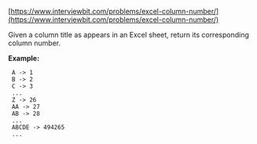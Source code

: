 [https://www.interviewbit.com/problems/excel-column-number/](https://www.interviewbit.com/problems/excel-column-number/)

Given a column title as appears in an Excel sheet, return its corresponding column number.

**Example:**
```
 A -> 1
 B -> 2
 C -> 3 
 ... 
 Z -> 26 
 AA -> 27  
 AB -> 28 
 ...
 ABCDE -> 494265
 ...
```
